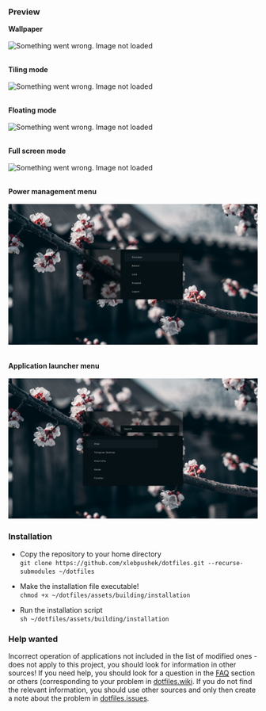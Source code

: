 ### Preview

**Wallpaper** <br><br>
![Something went wrong. Image not loaded](https://github.com/xlebpushek/dotfiles/blob/main/assets/preview/wallpapers/wallpaper.png)<br><br>

**Tiling mode** <br><br>
![Something went wrong. Image not loaded](https://github.com/xlebpushek/dotfiles/blob/main/assets/preview/mode/tiling.png)<br><br>

**Floating mode** <br><br>
![Something went wrong. Image not loaded](https://github.com/xlebpushek/dotfiles/blob/main/assets/preview/mode/floating.png)<br><br>

**Full screen mode** <br><br>
![Something went wrong. Image not loaded](https://github.com/xlebpushek/dotfiles/blob/main/assets/preview/mode/fullscreen.png)<br><br>

**Power management menu** <br><br>
![Something went wrong. Image not loaded](https://github.com/xlebpushek/dotfiles/blob/main/assets/preview/rofi/power.png) <br><br>

**Application launcher menu** <br><br>
![Something went wrong. Image not loaded](https://github.com/xlebpushek/dotfiles/blob/main/assets/preview/rofi/launch.png)


### Installation

* Copy the repository to your home directory <br>
`git clone https://github.com/xlebpushek/dotfiles.git --recurse-submodules ~/dotfiles`

* Make the installation file executable! <br>
`chmod +x ~/dotfiles/assets/building/installation`

* Run the installation script <br>
`sh ~/dotfiles/assets/building/installation`


### Help wanted

Incorrect operation of applications not included in the list of modified ones - does not apply to this project, you should look for information in other sources! If you need help, you should look for a question in the [FAQ](https://github.com/xlebpushek/dotfiles/wiki/FAQ#frequently-asked-questions) section or others (corresponding to your problem in [dotfiles.wiki](https://github.com/xlebpushek/dotfiles/wiki). If you do not find the relevant information, you should use other sources and only then create a note about the problem in [dotfiles.issues](https://github.com/xlebpushek/dotfiles/issues).
